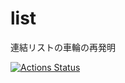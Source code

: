 # list
連結リストの車輪の再発明

[![Actions Status](https://github.com/tpot-channel/list/workflows/MSTest/badge.svg)](https://github.com/tpot-channel/list/actions)
